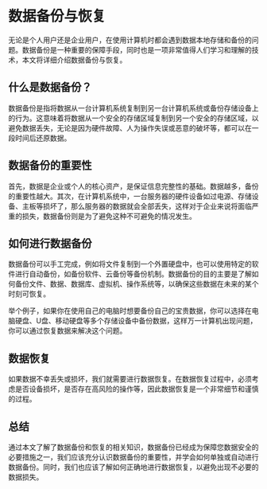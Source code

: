 # 数据备份与恢复

无论是个人用户还是企业用户，在使用计算机时都会遇到数据本地存储和备份的问题。数据备份是一种重要的保障手段，同时也是一项非常值得人们学习和理解的技术，本文将详细介绍数据备份与恢复。

## 什么是数据备份？

数据备份是指将数据从一台计算机系统复制到另一台计算机系统或备份存储设备上的行为。这意味着将数据从一个安全的存储区域复制到另一个安全的存储区域，以避免数据丢失，无论是因为硬件故障、人为操作失误或恶意的破坏等，都可以在一段时间后还原数据。

## 数据备份的重要性

首先，数据是企业或个人的核心资产，是保证信息完整性的基础。数据越多，备份的重要性越大。其次，在计算机系统中，一台服务器的硬件设备如过电源、存储设备、主板等损坏了，那么服务器的数据就会全部丢失，这样对于企业来说将面临严重的损失，数据备份则是为了避免这种不可避免的情况发生。

## 如何进行数据备份

数据备份可以手工完成，例如将文件复制到一个外置硬盘中，也可以使用特定的软件进行自动备份，如备份软件、云备份等备份机制。数据备份的目的主要是了解如何备份文件、数据、数据库、虚拟机、操作系统等，以确保这些数据在未来的某个时刻可恢复。

举个例子，如果你在使用自己的电脑时想要备份自己的宝贵数据，你可以选择在电脑硬盘、U盘、移动硬盘等多个存储设备中备份数据，这样万一计算机出现问题，你可以通过恢复数据来解决这个问题。

## 数据恢复

如果数据不幸丢失或损坏，我们就需要进行数据恢复。在数据恢复过程中，必须考虑是否设备损坏，是否存在高风险的操作等，因此数据恢复是一个非常细节和谨慎的过程。

## 总结

通过本文了解了数据备份和恢复的相关知识，数据备份已经成为保障您数据安全的必要措施之一，我们应该充分认识数据备份的重要性，并学会如何单独或自动进行数据备份。同时，我们也应该了解如何正确地进行数据恢复，以避免出现不必要的数据损失。